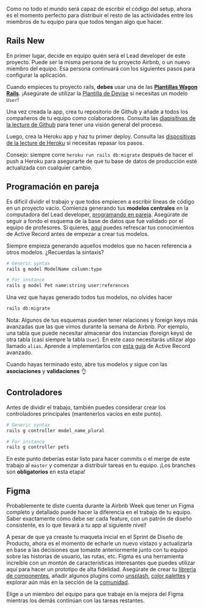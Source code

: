 Como no todo el mundo será capaz de escribir el código del setup, ahora es el momento perfecto para distribuir el resto de las actividades entre los miembros de tu equipo para que todos tengan algo que hacer.


## Rails New
En primer lugar, decide en equipo quién será el Lead developer de este proyecto. Puede ser la misma persona de tu proyecto Airbnb, o un nuevo miembro del equipo. Esa persona continuará con los siguientes pasos para configurar la aplicación.

Cuando empieces tu proyecto rails, **debes** usar una de las [**Plantillas Wagon Rails**](https://github.com/lewagon/rails-templates/tree/import-maps). ¡Asegúrate de utilizar la [Plantilla de Devise](https://github.com/lewagon/rails-templates/tree/import-maps#devise) si necesitas un modelo `User`!

Una vez creada la app, crea tu repositorio de Github y añade a todos los compañeros de tu equipo como colaboradores. Consulta las [diapisitivas de la lecture de Github](https://kitt.lewagon.com/camps/<user.batch_slug>/lectures/05-Rails%2F06-Airbnb-Devise#/1/3/0) para tener una visión general del proceso.

Luego, crea la Heroku app y haz tu primer deploy. Consulta las [dispositivas de la lecture de Heroku](https://kitt.lewagon.com/camps/<user.batch_slug>/lectures/05-Rails%2F05-Rails-MC-with-images#/0/2/5) si necesitas repasar los pasos.

Consejo: siempre corre `heroku run rails db:migrate` después de hacer el push a Heroku para asegurarte de que tu base de datos de producción esté actualizada con cualquier cambio.

## Programación en pareja
Es difícil dividir el trabajo y que todos empiecen a escribir líneas de código en un proyecto vacío. Comienza generando tus **modelos centrales** en la computadora del Lead developer, [programando en pareja](https://en.wikipedia.org/wiki/Pair_programming). Asegúrate de seguir a fondo el esquema de la base de datos que fue validado por el equipo de profesores. Si quieres, [aquí](https://kitt.lewagon.com/knowledge/cheatsheets/active_record_basics) puedes refrescar tus conocimientos de Active Record antes de empezar a crear tus modelos.

Siempre empieza generando aquellos modelos que no hacen referencia a otros modelos. ¿Recuerdas la sintaxis?


```bash
# Generic syntax
rails g model ModelName column:type

# For instance
rails g model Pet name:string user:references
```

Una vez que hayas generado todos tus modelos, no olvides hacer

```bash
rails db:migrate
```

Nota: Algunos de tus esquemas pueden tener relaciones y foreign keys más avanzadas que las que vimos durante la semana de Airbnb. Por ejemplo, una tabla que puede necesitar almacenar dos instancias (foreign keys) de otra tabla (casi siempre la tabla `User`). En este caso necesitarás utilizar algo llamado `alias`. Aprende a implementarlos con [esta guía](https://kitt.lewagon.com/knowledge/cheatsheets/active_record_advanced) de Active Record avanzado.

Cuando hayas terminado esto, abre tus modelos y sigue con las **asociaciones** y **validaciones** 👌

## Controladores

Antes de dividir el trabajo, también puedes considerar crear los controladores principales (mantenerlos vacíos en este punto).

```bash
# Generic syntax
rails g controller model_name_plural

# For instance
rails g controller pets
```

En este punto deberías estar listo para hacer commits o el merge de este trabajo al `master` y comenzar a distribuir tareas en tu equipo. ¡Los branches son **obligatorios** en esta etapa!


## Figma
Probablemente te diste cuenta durante la Airbnb Week que tener un Figma completo y detallado puede hacer la diferencia en el trabajo de tu equipo. Saber exactamente cómo debe ser cada feature, con un patrón de diseño consistente, es lo que llevará a tu app al siguiente nivel!

A pesar de que ya creaste tu maqueta inicial en el Sprint de Diseño de Producto, ahora es el momento de echarle un nuevo vistazo y actualizarla en base a las decisiones que tomaste anteriormente junto con tu equipo sobre las historias de usuario, las rutas, etc. Figma es una herramienta increíble con un montón de características interesantes que puedes utilizar aquí para hacer un prototipo de alta fidelidad. Asegúrate de crear tu [librería de componentes](https://help.figma.com/hc/en-us/articles/360038662654-Guide-to-Components-in-Figma), añadir algunos plugins como [unsplash](https://www.figma.com/community/plugin/738454987945972471/Unsplash), [color palettes](https://www.figma.com/community/search?model_type=public_plugins&q=color%20palettes) y explorar aún más en la sección de la [comunidad](https://www.figma.com/community/explore).

Elige a un miembro del equipo para que trabaje en la mejora del Figma mientras los demás continúan con las tareas restantes.
